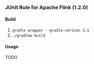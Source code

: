 ### JUnit Rule for Apache Flink (1.2.0)

#### Build 

1. `gradle wrapper --gradle-version 3.1`
2. `./gradlew build`

#### Usage

TODO
